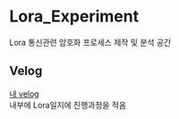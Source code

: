 # Lora_Experiment
Lora 통신관련 암호화 프로세스 제작 및 분석 공간

## Velog
[내 velog](https://velog.io/@arad4228)  
내부에 Lora일지에 진행과정을 적음
